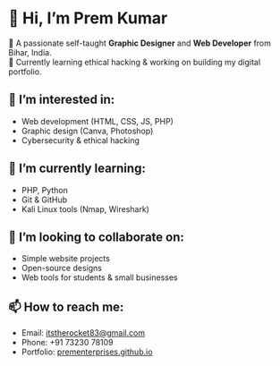 # 👋 Hi, I’m Prem Kumar

🎨 A passionate self-taught **Graphic Designer** and **Web Developer** from Bihar, India.  
🚀 Currently learning ethical hacking & working on building my digital portfolio.
## 👀 I’m interested in:
- Web development (HTML, CSS, JS, PHP)
- Graphic design (Canva, Photoshop)
- Cybersecurity & ethical hacking
## 🌱 I’m currently learning:
- PHP, Python
- Git & GitHub
- Kali Linux tools (Nmap, Wireshark)
## 💞️ I’m looking to collaborate on:
- Simple website projects
- Open-source designs
- Web tools for students & small businesses
## 📫 How to reach me:
- Email: itstherocket83@gmail.com
- Phone: +91 73230 78109
- Portfolio: [prementerprises.github.io](#)
